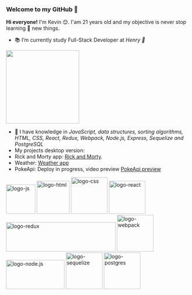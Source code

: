 ### Welcome to my GitHub 👋

**Hi everyone!** I'm Kevin :blush:. I'am 21 years old and my objective is never stop learning :notebook_with_decorative_cover: new things.

- :books: I’m currently study Full-Stack Developer at *Henry :yellow_heart:*

<a href="https://www.soyhenry.com/"> <img src="https://hypernoir.com/wp-content/uploads/2020/11/Henry.png" height="200" width="200"> </a>
- 🌱 I have knowledge in *JavaScript, data structures, sorting algorithms, HTML, CSS, React, Redux, Webpack, Node.js, Express, Sequelize and PostgreSQL* 
- My projects desktop version: 
- Rick and Morty app: <a href="https://nervous-wozniak-7cc5d3.netlify.app/">Rick and Morty</a>.
- Weather: <a href="https://loving-bhaskara-6cca62.netlify.app/">Weather app</a>
- PokeApi: Deploy in progress, video preview <a href="https://www.linkedin.com/posts/kevin-danae_react-nodejs-frontend-activity-6837142249088831488-WctW">PokeApi preview<a/>

 <img alt="logo-js" src="https://upload.wikimedia.org/wikipedia/commons/thumb/9/99/Unofficial_JavaScript_logo_2.svg/480px-Unofficial_JavaScript_logo_2.svg.png" height="80" width="80">    <img alt="logo-html" src="https://upload.wikimedia.org/wikipedia/commons/thumb/6/61/HTML5_logo_and_wordmark.svg/1024px-HTML5_logo_and_wordmark.svg.png" height="90" width="90">     <img alt="logo-css" src="https://cdn.freebiesupply.com/logos/large/2x/css3-logo-png-transparent.png" height="100" width="100">      <img alt="logo-react" src="https://upload.wikimedia.org/wikipedia/commons/thumb/4/47/React.svg/1200px-React.svg.png" height="90" width="100">      <img alt="logo-redux" src="https://upload.wikimedia.org/wikipedia/commons/thumb/3/30/Redux_Logo.png/1200px-Redux_Logo.png" height="80" width="300">   <img alt="logo-webpack" src="https://repository-images.githubusercontent.com/76603199/0d36ee00-8030-11e9-9d07-c393f6039471" height="100" width="100">   <img alt="logo-node.js" src="https://cdn.pixabay.com/photo/2015/04/23/17/41/node-js-736399_1280.png" height="80" width="160"> <img alt="logo-sequelize" src="https://cdn.icon-icons.com/icons2/2107/PNG/512/file_type_sequelize_icon_130173.png" height="100" width="100"> <img alt="logo-postgres" src="https://upload.wikimedia.org/wikipedia/commons/thumb/2/29/Postgresql_elephant.svg/1200px-Postgresql_elephant.svg.png" height="100" width="100">
<!--- 👯 I’m looking to collaborate on ...
- 🤔 I’m looking for help with ...
- 💬 Ask me about ...
- 📫 How to reach me: ...
- ⚡ Fun fact: ...-->
